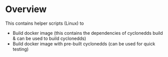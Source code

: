 # Overview

This contains helper scripts (Linux) to
- Build docker image (this contains the dependencies of cyclonedds build & can be used to build cyclonedds)
- Build docker image with pre-built cyclonedds (can be used for quick testing)


